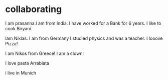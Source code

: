 # collaborating

I am prasanna.I am from India.
I have worked for a Bank for 6 years.
I like to cook Biryani.

Iam Niklas. I am from Germany
I studied physics and was a teacher.
I looove Pizza! 

I am Nikos from Greece! I am a clown!


I love pasta Arrabiata 

i live in Munich
